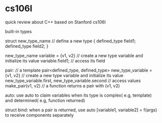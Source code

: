 # cs106l
quick review about C++ based on Stanford cs106l

built-in types

struct new_type_name // define a new type
{
    defined_type field1;
    defined_type field2;
}

new_type_name variable = {v1, v2} // create a new type variable and initialize its value
variable.field1; // access its field

pair: // a template
pair<defined_type, defined_type> new_type_variable = {v1, v2} // create a new type variable and initialize its value
new_type_variable.first, new_type_variable.second // access values
make_pair(v1, v2) // a function returns a pair with (v1, v2)

auto: use auto to claim variables when its type is complex( e.g, template) and determined( e.g, function returned)

struct bind:
when a pair is returned, use
auto [variable1, variable2] = f(args) to receive components separately